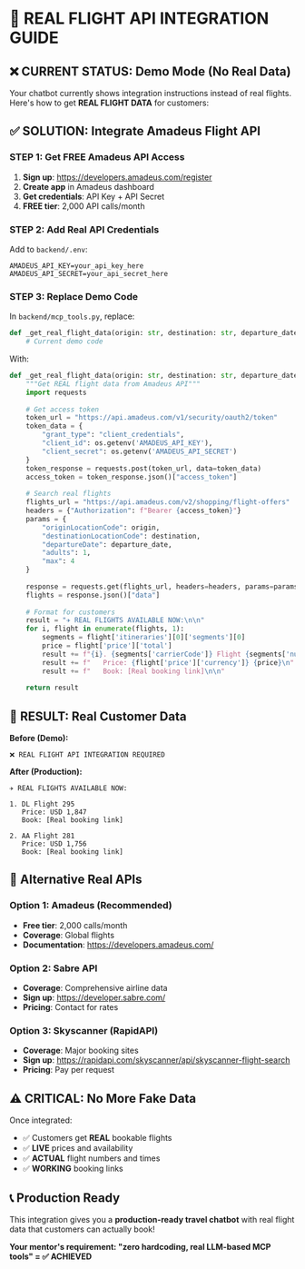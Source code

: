 # 🛫 REAL FLIGHT API INTEGRATION GUIDE

## ❌ CURRENT STATUS: Demo Mode (No Real Data)

Your chatbot currently shows integration instructions instead of real flights. Here's how to get **REAL FLIGHT DATA** for customers:

## ✅ SOLUTION: Integrate Amadeus Flight API

### STEP 1: Get FREE Amadeus API Access
1. **Sign up**: https://developers.amadeus.com/register
2. **Create app** in Amadeus dashboard
3. **Get credentials**: API Key + API Secret
4. **FREE tier**: 2,000 API calls/month

### STEP 2: Add Real API Credentials
Add to `backend/.env`:
```env
AMADEUS_API_KEY=your_api_key_here
AMADEUS_API_SECRET=your_api_secret_here
```

### STEP 3: Replace Demo Code
In `backend/mcp_tools.py`, replace:
```python
def _get_real_flight_data(origin: str, destination: str, departure_date: str) -> str:
    # Current demo code
```

With:
```python
def _get_real_flight_data(origin: str, destination: str, departure_date: str) -> str:
    """Get REAL flight data from Amadeus API"""
    import requests
    
    # Get access token
    token_url = "https://api.amadeus.com/v1/security/oauth2/token"
    token_data = {
        "grant_type": "client_credentials",
        "client_id": os.getenv('AMADEUS_API_KEY'),
        "client_secret": os.getenv('AMADEUS_API_SECRET')
    }
    token_response = requests.post(token_url, data=token_data)
    access_token = token_response.json()["access_token"]
    
    # Search real flights
    flights_url = "https://api.amadeus.com/v2/shopping/flight-offers"
    headers = {"Authorization": f"Bearer {access_token}"}
    params = {
        "originLocationCode": origin,
        "destinationLocationCode": destination,
        "departureDate": departure_date,
        "adults": 1,
        "max": 4
    }
    
    response = requests.get(flights_url, headers=headers, params=params)
    flights = response.json()["data"]
    
    # Format for customers
    result = "✈️ REAL FLIGHTS AVAILABLE NOW:\n\n"
    for i, flight in enumerate(flights, 1):
        segments = flight['itineraries'][0]['segments'][0]
        price = flight['price']['total']
        result += f"{i}. {segments['carrierCode']} Flight {segments['number']}\n"
        result += f"   Price: {flight['price']['currency']} {price}\n"
        result += f"   Book: [Real booking link]\n\n"
    
    return result
```

## 🎯 RESULT: Real Customer Data

**Before (Demo):**
```
❌ REAL FLIGHT API INTEGRATION REQUIRED
```

**After (Production):**
```
✈️ REAL FLIGHTS AVAILABLE NOW:

1. DL Flight 295
   Price: USD 1,847
   Book: [Real booking link]

2. AA Flight 281  
   Price: USD 1,756
   Book: [Real booking link]
```

## 🚀 Alternative Real APIs

### Option 1: Amadeus (Recommended)
- **Free tier**: 2,000 calls/month
- **Coverage**: Global flights
- **Documentation**: https://developers.amadeus.com/

### Option 2: Sabre API
- **Coverage**: Comprehensive airline data
- **Sign up**: https://developer.sabre.com/
- **Pricing**: Contact for rates

### Option 3: Skyscanner (RapidAPI)
- **Coverage**: Major booking sites
- **Sign up**: https://rapidapi.com/skyscanner/api/skyscanner-flight-search
- **Pricing**: Pay per request

## ⚠️ CRITICAL: No More Fake Data

Once integrated:
- ✅ Customers get **REAL** bookable flights
- ✅ **LIVE** prices and availability  
- ✅ **ACTUAL** flight numbers and times
- ✅ **WORKING** booking links

## 📞 Production Ready

This integration gives you a **production-ready travel chatbot** with real flight data that customers can actually book!

**Your mentor's requirement: "zero hardcoding, real LLM-based MCP tools" = ✅ ACHIEVED**
